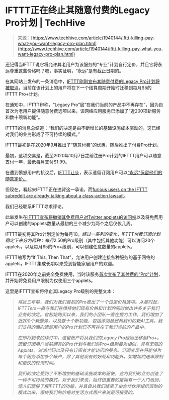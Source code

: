 <!--yml

category: 未分类

date: 2024-05-27 15:14:54

-->

# IFTTT正在终止其随意付费的Legacy Pro计划 | TechHive

> 来源：[https://www.techhive.com/article/1940144/ifttt-killing-pay-what-you-want-legacy-pro-plan.html](https://www.techhive.com/article/1940144/ifttt-killing-pay-what-you-want-legacy-pro-plan.html)

还记得当IFTTT说它将允许其老用户为该服务的“专业”计划自行定价，并且它将永远尊重这些价格吗？嗯，事实证明，“永远”是有截止日期的。

在其网站上发布的一条消息中，[IFTTT刚刚宣布其随意付费的Legacy Pro计划将被取消](https://go.redirectingat.com/?id=111346X1569484&url=https://help.ifttt.com/hc/en-us/articles/16014462721435-Important-Update-to-the-Legacy-Pro-Plan&sref=https://www.techhive.com/article/1940144/ifttt-killing-pay-what-you-want-legacy-pro-plan.html&xcust=3-1-1940144-1-0-0)，当前在该计划上的用户将在下一个结算周期开始时迁移到每月$5的IFTTT Pro+计划。

在通知中，IFTTT辩称，“Legacy Pro”层“在我们当前的产品中不再存在”，因为自首次为老用户提供随意付费选项以来，该网络应用服务已添加了“近200项新服务和数十项新功能”。

IFTTT的消息总结道：“我们的决定是由不断增长的基础设施成本驱动的，这已经对我们的业务形成了不可持续的模式。”

IFTTT最初是在2020年9月推出了“随意付费”的优惠，随后推出了付费Pro计划。

最初，这项交易是，截至2020年10月7日之前注册Pro计划的IFTTT用户可以随意支付一年，最低每月支付$1.99。

在遭到愤怒用户的抗议后，[IFTTT让步](https://www.techhive.com/article/578837/ifttt-extends-set-your-own-price-pledge-for-pro-plans-indefinitely.html)，表示遗留订阅用户可以[“永远”保留他们的随意定价。](https://go.redirectingat.com/?id=111346X1569484&url=https://imgur.com/a/ymFIF7M&sref=https://www.techhive.com/article/1940144/ifttt-killing-pay-what-you-want-legacy-pro-plan.html&xcust=3-1-1940144-1-0-0)

但现在，看起来IFTTT正在违背这一承诺，而[furious users on the IFTTT subreddit are already talking about a class-action lawsuit](https://go.redirectingat.com/?id=111346X1569484&url=https://www.reddit.com/r/ifttt/comments/13xykfz/is_ifttt_really_killing_off_their_legacy_plan/&sref=https://www.techhive.com/article/1940144/ifttt-killing-pay-what-you-want-legacy-pro-plan.html&xcust=3-1-1940144-1-0-0)。

我们已经联系IFTTT寻求评论。

此举发生在[IFTTT宣布将撤销其免费用户对Twitter applets的访问权](https://www.techhive.com/article/1921036/ifttt-to-pull-twitter-applets-for-free-users-add-more-restrictions.html)以及将免费用户可以创建的applets数量从最初的三个减少为两个之后仅仅几周。

IFTTT最初将其Pro计划定价为每月$10。经过一系列的变化，IFTTT付费订阅计划稳定下来分为两种：每月$2.50的Pro级别（其中包括其他功能）可以访问20个applets，以及每月$5的Pro+级别，可以创建任意数量的applets。

IFTTT缩写为“If This, Then That”，允许用户创建连接各种服务的基于网络的applets，IFTTT集成长期以来受到智能家居用户的欢迎。

IFTTT在2020年之前完全免费使用，当时该服务[首次宣布了其付费的“Pro”计划](https://www.techhive.com/article/578821/ifttt-unveils-paid-pro-plan-puts-limits-on-free-users.html)，并开始将免费用户限制为仅使用三个applets。

这里是IFTTT宣布将停止其Legacy Pro级别的完整文本：

> *将近三年前，我们为我们最初的Pro推出了一个设定价格选项。从那时起，IFTTTers一直与我们在维持他们现有价格和计划的同时做出许多关于我们业务的决定。自初始购买以来，我们的小团队一直在努力工作。我们增加了近200个新服务，以及数十个新功能，包括添加延迟和我们的新AI工具。我们支持的面向遗留用户的Pro计划已不再存在于我们当前的产品中。*
> 
> *在即将到来的续订中，遗留帐户将从我们的Legacy Pro级别迁移到Pro+。遗留订阅用户当前拥有的Pro计划与我们的Pro+级别最为相似，具有无限的Applets，过滤代码以及只有订阅者才能访问的服务。订阅者现在将能够为每个服务添加多个帐户，除了其他现有的好处和功能外，如增加的速率限制和更快的轮询时间。*
> 
> *我们的决定受到了不断增加的基础设施成本的驱使，这为我们的业务创造了一种不可持续的模式。对于我们来说，始终很重要的是拥有一个入门级别，使人们能够了解IFTTT的功能，并且自从我们结束了由合作伙伴组织资助的模式以来，保持我们的价格对生活方式用户来说是可接受的。*

